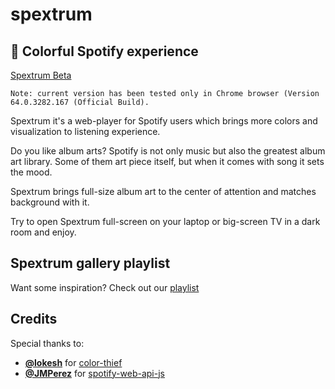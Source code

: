spextrum
======
## 🌈 Colorful Spotify experience

[Spextrum Beta](http://spextrum.us-west-1.elasticbeanstalk.com/)

`Note: current version has been tested only in Chrome browser (Version 64.0.3282.167 (Official Build).`

Spextrum it's a web-player for Spotify users which brings more colors and visualization to listening experience.

Do you like album arts? Spotify is not only music but also the greatest album art library. Some of them art piece itself, but when it comes with song it sets the mood.

Spextrum brings full-size album art to the center of attention and matches background with it.

Try to open Spextrum full-screen on your laptop or big-screen TV in a dark room and enjoy.

## Spextrum gallery playlist
Want some inspiration? Check out our [playlist](https://open.spotify.com/user/1298409056/playlist/7cdIt8iiiPYSo7jxc70yDB?si=lBZPMGMnSXO_8KtRZnvXHg)

## Credits
Special thanks to:
- **[@lokesh](https://github.com/lokesh)** for [color-thief](https://github.com/lokesh/color-thief)
- **[@JMPerez](https://github.com/JMPerez)** for [spotify-web-api-js](https://github.com/JMPerez/spotify-web-api-js)
